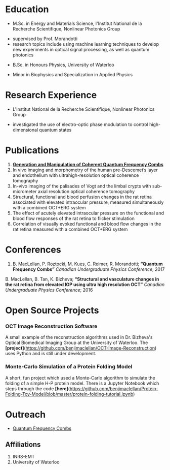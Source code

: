 # Education
* M.Sc. in Energy and Materials Science, l'Institut National de la Recherche Scientifique, Nonlinear Photonics Group
 - supervised by Prof. Morandotti
 - research topics include using machine learning techniques to develop new experiments in optical signal processing, as well as quantum photonics
* B.Sc. in Honours Physics, University of Waterloo
 - Minor in Biophysics and Specialization in Applied Physics

# Research Experience
* L'Institut National de la Recherche Scientifique, Nonlinear Photonics Group
 - investigated the use of electro-optic phase modulation to control high-dimensional quantum states

# Publications
1. **[Generation and Manipulation of Coherent Quantum Frequency Combs](https://www.jove.com/video/57517/generation-and-coherent-control-of-pulsed-quantum-frequency-combs)**
2. In vivo imaging and morphometry of the human pre-Descemet’s layer and endothelium with ultrahigh-resolution optical coherence tomography
3. In-vivo imaging of the palisades of Vogt and the limbal crypts with sub-micrometer axial resolution optical coherence tomography
4. Structural, functional and blood perfusion changes in the rat retina associated with elevated intraocular pressure, measured simultaneously with a combined OCT+ERG system
5. The effect of acutely elevated intraocular pressure on the functional and blood flow responses of the rat retina to flicker stimulation
6. Correlation of visually evoked functional and blood flow changes in the rat retina measured with a combined OCT+ERG system

# Conferences
1. B. MacLellan, P. Roztocki, M. Kues, C. Reimer, R. Morandotti; **“Quantum Frequency Combs”** *Canadian Undergraduate Physics Conference*; 2017 

B. MacLellan, B. Tan, K. Bizheva; **“Structural and vasculature changes in the rat retina from elevated IOP using ultra high resolution OCT”** *Canadian Undergraduate Physics Conference*; 2016

# Open Source Projects
### OCT Image Reconstruction Software
A small example of the reconstruction algorithms used in Dr. Bizheva's Optical Biomedical Imaging Group at the University of Waterloo. The **[project]**(https://github.com/benjimaclellan/OCT-Image-Reconstruction) uses Python and is still under development.

### Monte-Carlo Simulation of a Protein Folding Model
A short, fun project which used a Monte-Carlo algorithm to simulate the folding of a simple H-P protein model. There is a Jupyter Notebook which steps through the code **[here]**(https://github.com/benjimaclellan/Protein-Folding-Toy-Model/blob/master/protein-folding-tutorial.ipynb)

# Outreach
- [Quantum Frequency Combs](https://www.youtube.com/watch?v=x5O7I0TZRik&t=5s)

## Affiliations
1. INRS-EMT
2. University of Waterloo
